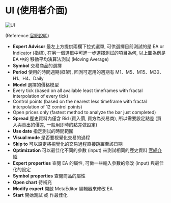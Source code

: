 # UI (使用者介面)

![UI](https://farm2.staticflickr.com/1563/26497093486_0a2f6b7a91_c.jpg)

(Reference [官網說明](http://www.metatrader4.com/en/trading-platform/help/overview/strategy_tester/strategy_tester_setup))

* **Expert Advisor** 最左上方提供兩欄下拉式選單, 可供選擇目前測試的是 EA or Indicator (指標), 在另一個選單中可進一步選擇測試的項目為何, 以上圖為例是 EA 中的 移動平均演算法測試 (Moving Average)
* **Symbol** 交易商品的選擇
* **Period** 使用的時間週期(框架), 回測可選用的週期有 M1、M5、M15、M30、H1、H4、Daily
* **Model** 選擇的價格模型
 * Every tick (based on all available least timeframes with fractal interpolation of every tick)
 * Control points (based on the nearest less timeframe with fractal interpolation of 12 control points)
 * Open prices only (fastest method to analyze the bar just completed)
* **Spread** 歷史資料內僅含 Bid (買入價, 買方為交易商), 所以需要設定點差 (買入與賣出的價差, 一般用即時的點差做設定)
* **Use date** 指定測試的時間範圍
* **Visual mode** 是否要視覺化交易的過程
* **Skip to** 可以設定將視覺化的交易過程直接跳躍至該日期
* **Optimization** 可以最佳化不同的參數 (input) 來測試相同的歷史資料 [官網介紹](http://www.metatrader4.com/en/trading-platform/help/autotrading/tester_optimization/tester_optimization_parameters)
* **Expert properties** 查閱 EA 的屬性, 可做一些輸入參數的修改 (input) 與最佳化的設定
* **Symbol properties** 查閱商品的屬性
* **Open chart** 待補充
* **Modify expert** 開啟 MetaEditor 編輯器來修改 EA
* **Start** 開始測試 或 作最佳化